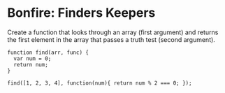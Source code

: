 # Bonfire: Finders Keepers

Create a function that looks through an array (first argument) and returns the first element in the array that passes a truth test (second argument).

```
function find(arr, func) {
  var num = 0;
  return num;
}

find([1, 2, 3, 4], function(num){ return num % 2 === 0; });
```